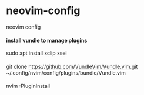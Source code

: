 # neovim-config
neovim config
#### install vundle to manage plugins
sudo apt install xclip xsel
####
git clone https://github.com/VundleVim/Vundle.vim.git ~/.config/nvim/config/plugins/bundle/Vundle.vim
####
nvim
:PluginInstall
